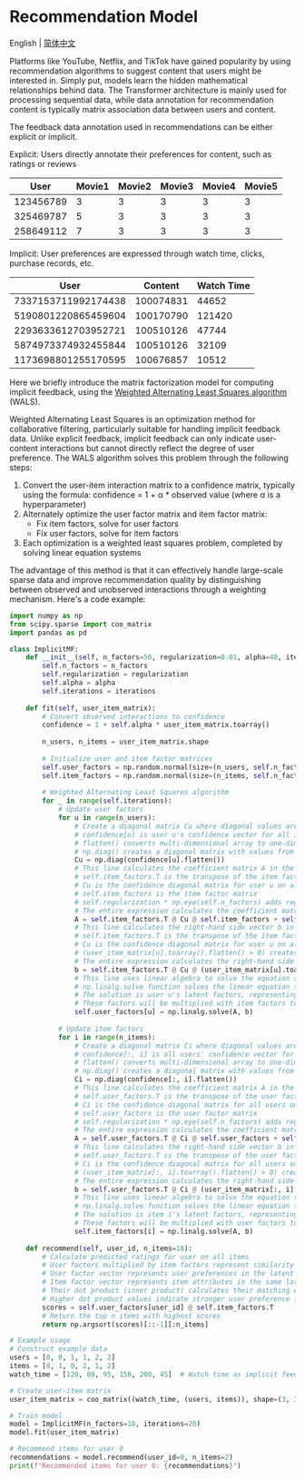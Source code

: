 # Recommendation Model

English | [简体中文](./index_zh-CN.md)

Platforms like YouTube, Netflix, and TikTok have gained popularity by using recommendation algorithms to suggest content that users might be interested in. Simply put, models learn the hidden mathematical relationships behind data. The Transformer architecture is mainly used for processing sequential data, while data annotation for recommendation content is typically matrix association data between users and content.

The feedback data annotation used in recommendations can be either explicit or implicit.

Explicit: Users directly annotate their preferences for content, such as ratings or reviews

| User        | Movie1   | Movie2   | Movie3   | Movie4   | Movie5   |
| ----------- | -------- | -------- | -------- | -------- | -------- |
| 123456789   | 3        | 3        | 3        | 3        | 3        |
| 325469787   | 5        | 3        | 3        | 3        | 3        |
| 258649112   | 7        | 3        | 3        | 3        | 3        |

Implicit: User preferences are expressed through watch time, clicks, purchase records, etc.

| User        | Content   | Watch Time |
| ----------- | --------- | -------- |
| 7337153711992174438 | 100074831 | 44652 |
| 5190801220865459604 | 100170790 | 121420 |
| 2293633612703952721 | 100510126 | 47744 |
| 5874973374932455844 | 100510126 | 32109 |
| 1173698801255170595 | 100676857 | 10512 |


Here we briefly introduce the matrix factorization model for computing implicit feedback, using the [Weighted Alternating Least Squares algorithm](http://yifanhu.net/PUB/cf.pdf) (WALS).

Weighted Alternating Least Squares is an optimization method for collaborative filtering, particularly suitable for handling implicit feedback data. Unlike explicit feedback, implicit feedback can only indicate user-content interactions but cannot directly reflect the degree of user preference. The WALS algorithm solves this problem through the following steps:

1. Convert the user-item interaction matrix to a confidence matrix, typically using the formula: confidence = 1 + α * observed value (where α is a hyperparameter)
2. Alternately optimize the user factor matrix and item factor matrix:
   - Fix item factors, solve for user factors
   - Fix user factors, solve for item factors
3. Each optimization is a weighted least squares problem, completed by solving linear equation systems

The advantage of this method is that it can effectively handle large-scale sparse data and improve recommendation quality by distinguishing between observed and unobserved interactions through a weighting mechanism. Here's a code example:

```python
import numpy as np
from scipy.sparse import coo_matrix
import pandas as pd

class ImplicitMF:
    def __init__(self, n_factors=50, regularization=0.01, alpha=40, iterations=10):
        self.n_factors = n_factors
        self.regularization = regularization
        self.alpha = alpha
        self.iterations = iterations
    
    def fit(self, user_item_matrix):
        # Convert observed interactions to confidence
        confidence = 1 + self.alpha * user_item_matrix.toarray()
        
        n_users, n_items = user_item_matrix.shape
        
        # Initialize user and item factor matrices
        self.user_factors = np.random.normal(size=(n_users, self.n_factors))
        self.item_factors = np.random.normal(size=(n_items, self.n_factors))
        
        # Weighted Alternating Least Squares algorithm
        for _ in range(self.iterations):
            # Update user factors
            for u in range(n_users):
                # Create a diagonal matrix Cu where diagonal values are user u's confidence for all items
                # confidence[u] is user u's confidence vector for all items
                # flatten() converts multi-dimensional array to one-dimensional
                # np.diag() creates a diagonal matrix with values from the input vector on the diagonal
                Cu = np.diag(confidence[u].flatten())
                # This line calculates the coefficient matrix A in the ALS algorithm
                # self.item_factors.T is the transpose of the item factor matrix
                # Cu is the confidence diagonal matrix for user u on all items
                # self.item_factors is the item factor matrix
                # self.regularization * np.eye(self.n_factors) adds regularization term to prevent overfitting
                # The entire expression calculates the coefficient matrix for the linear equation system to solve user factors
                A = self.item_factors.T @ Cu @ self.item_factors + self.regularization * np.eye(self.n_factors)
                # This line calculates the right-hand side vector b in the ALS algorithm
                # self.item_factors.T is the transpose of the item factor matrix
                # Cu is the confidence diagonal matrix for user u on all items
                # (user_item_matrix[u].toarray().flatten() > 0) creates a boolean vector indicating which items user u interacted with
                # The entire expression calculates the right-hand side vector for the linear equation system to solve user factors
                b = self.item_factors.T @ Cu @ (user_item_matrix[u].toarray().flatten() > 0)
                # This line uses linear algebra to solve the equation system Ax=b, calculating user u's factor vector
                # np.linalg.solve function solves the linear equation system, where A is the coefficient matrix and b is the right-hand side vector
                # The solution is user u's latent factors, representing the user in the latent space
                # These factors will be multiplied with item factors to predict user preferences for items
                self.user_factors[u] = np.linalg.solve(A, b)
            
            # Update item factors
            for i in range(n_items):
                # Create a diagonal matrix Ci where diagonal values are all users' confidence for item i
                # confidence[:, i] is all users' confidence vector for item i
                # flatten() converts multi-dimensional array to one-dimensional
                # np.diag() creates a diagonal matrix with values from the input vector on the diagonal
                Ci = np.diag(confidence[:, i].flatten())
                # This line calculates the coefficient matrix A in the ALS algorithm
                # self.user_factors.T is the transpose of the user factor matrix
                # Ci is the confidence diagonal matrix for all users on item i
                # self.user_factors is the user factor matrix
                # self.regularization * np.eye(self.n_factors) adds regularization term to prevent overfitting
                # The entire expression calculates the coefficient matrix for the linear equation system to solve item factors
                A = self.user_factors.T @ Ci @ self.user_factors + self.regularization * np.eye(self.n_factors)
                # This line calculates the right-hand side vector b in the ALS algorithm
                # self.user_factors.T is the transpose of the user factor matrix
                # Ci is the confidence diagonal matrix for all users on item i
                # (user_item_matrix[:, i].toarray().flatten() > 0) creates a boolean vector indicating which users interacted with item i
                # The entire expression calculates the right-hand side vector for the linear equation system to solve item factors
                b = self.user_factors.T @ Ci @ (user_item_matrix[:, i].toarray().flatten() > 0)
                # This line uses linear algebra to solve the equation system Ax=b, calculating item i's factor vector
                # np.linalg.solve function solves the linear equation system, where A is the coefficient matrix and b is the right-hand side vector
                # The solution is item i's latent factors, representing the item in the latent space
                # These factors will be multiplied with user factors to predict user preferences for items
                self.item_factors[i] = np.linalg.solve(A, b)
    
    def recommend(self, user_id, n_items=10):
        # Calculate predicted ratings for user on all items
        # User factors multiplied by item factors represent similarity or compatibility in latent space
        # User factor vector represents user preferences in the latent feature space
        # Item factor vector represents item attributes in the same latent feature space
        # Their dot product (inner product) calculates their matching degree in the latent space
        # Higher dot product values indicate stronger user preference for that item, i.e., higher predicted rating
        scores = self.user_factors[user_id] @ self.item_factors.T
        # Return the top n items with highest scores
        return np.argsort(scores)[::-1][:n_items]

# Example usage
# Construct example data
users = [0, 0, 1, 1, 2, 2]
items = [0, 1, 0, 2, 1, 2]
watch_time = [120, 80, 95, 150, 200, 45]  # Watch time as implicit feedback

# Create user-item matrix
user_item_matrix = coo_matrix((watch_time, (users, items)), shape=(3, 3)).tocsr()

# Train model
model = ImplicitMF(n_factors=10, iterations=20)
model.fit(user_item_matrix)

# Recommend items for user 0
recommendations = model.recommend(user_id=0, n_items=2)
print(f"Recommended items for user 0: {recommendations}")
```

